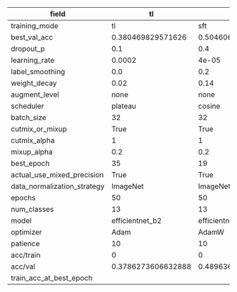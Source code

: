 | field                       | tl                 | sft                | fft                |
|-----------------------------|--------------------|--------------------|--------------------|
| training_mode               | tl                 | sft                | fft                |
| best_val_acc                | 0.380469829571626  | 0.5046061722708429 | 0.5232611699677568 |
| dropout_p                   | 0.1                | 0.4                | 0.3                |
| learning_rate               | 0.0002             | 4e-05              | 1e-05              |
| label_smoothing             | 0.0                | 0.2                | 0.2                |
| weight_decay                | 0.02               | 0.14               | 0.03               |
| augment_level               | none               | none               | none               |
| scheduler                   | plateau            | cosine             | plateau            |
| batch_size                  | 32                 | 32                 | 32                 |
| cutmix_or_mixup             | True               | True               | True               |
| cutmix_alpha                | 1                  | 1                  | 1                  |
| mixup_alpha                 | 0.2                | 0.2                | 0.2                |
| best_epoch                  | 35                 | 19                 | 38                 |
| actual_use_mixed_precision  | True               | True               | True               |
| data_normalization_strategy | ImageNet           | ImageNet           | ImageNet           |
| epochs                      | 50                 | 50                 | 50                 |
| num_classes                 | 13                 | 13                 | 13                 |
| model                       | efficientnet_b2    | efficientnet_b2    | efficientnet_b2    |
| optimizer                   | Adam               | AdamW              | AdamW              |
| patience                    | 10                 | 10                 | 10                 |
| acc/train                   | 0                  | 0                  | 0                  |
| acc/val                     | 0.3786273606632888 | 0.4896361123906034 | 0.5163519115614924 |
| train_acc_at_best_epoch     |                    |                    |                    |